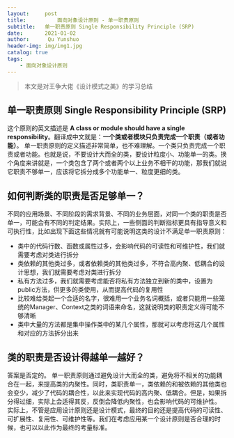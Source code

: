 ```yaml
---
layout:     post
title:			面向对象设计原则 - 单一职责原则
subtitle:   单一职责原则 Single Responsibility Principle (SRP)
date:       2021-01-02
author:      Qu Yunshuo
header-img: img/img1.jpg
catalog: true
tags:
    - 面向对象设计原则
---
```


>本文是对王争大佬《设计模式之美》的学习总结

## 单一职责原则 Single Responsibility Principle (SRP)

这个原则的英文描述是 **A class or module should have a single responsibility**。翻译成中文就是：**一个类或者模块只负责完成一个职责（或者功能）**。
单一职责原则的定义描述非常简单，也不难理解。一个类只负责完成一个职责或者功能。也就是说，不要设计大而全的类，要设计粒度小、功能单一的类。换个角度来讲就是，一个类包含了两个或者两个以上业务不相干的功能，那我们就说它职责不够单一，应该将它拆分成多个功能单一、粒度更细的类。

## 如何判断类的职责是否足够单一？

不同的应用场景、不同阶段的需求背景、不同的业务层面，对同一个类的职责是否单一，可能会有不同的判定结果。实际上，一些侧面的判断指标更具有指导意义和可执行性，比如出现下面这些情况就有可能说明这类的设计不满足单一职责原则：

* 类中的代码行数、函数或属性过多，会影响代码的可读性和可维护性，我们就需要考虑对类进行拆分
* 类依赖的其他类过多，或者依赖类的其他类过多，不符合高内聚、低耦合的设计思想，我们就需要考虑对类进行拆分
* 私有方法过多，我们就需要考虑能否将私有方法独立到新的类中，设置为public方法，供更多的类使用，从而提高代码的复用性
* 比较难给类起一个合适的名字，很难用一个业务名词概括，或者只能用一些笼统的Manager、Context之类的词语来命名，这就说明类的职责定义得可能不够清晰
* 类中大量的方法都是集中操作类中的某几个属性，那就可以考虑将这几个属性和对应的方法拆分出来

## 类的职责是否设计得越单一越好？

答案是否定的。
单一职责原则通过避免设计大而全的类，避免将不相关的功能耦合在一起，来提高类的内聚性。同时，类职责单一，类依赖的和被依赖的其他类也会变少，减少了代码的耦合性，以此来实现代码的高内聚、低耦合。但是，如果拆分得过细，实际上会适得其反，反倒会降低内聚性，也会影响代码的可维护性。
实际上，不管是应用设计原则还是设计模式，最终的目的还是提高代码的可读性、可扩展性、复用性、可维护性等。我们在考虑应用某一个设计原则是否合理的时候，也可以以此作为最终的考量标准。